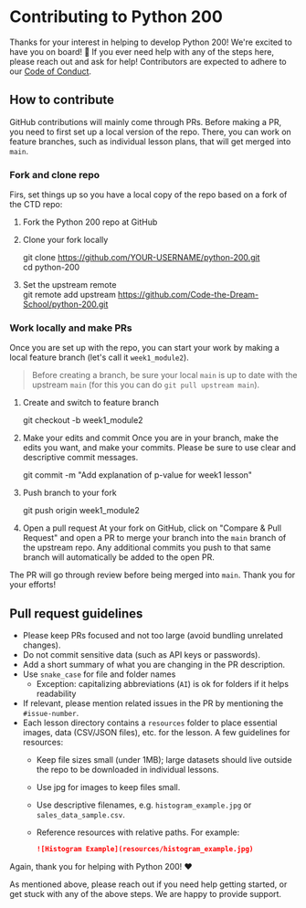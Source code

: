 # Contributing to Python 200
Thanks for your interest in helping to develop Python 200! We're excited to have you on board! :tada: If you ever need help with any of the steps here, please reach out and ask for help! Contributors are expected to adhere to our [Code of Conduct](CODE_OF_CONDUCT.md).

## How to contribute
GitHub contributions will mainly come through PRs. Before making a PR, you need to first set up a local version of the repo. There, you can work on feature branches, such as individual lesson plans, that will get merged into `main`. 

### Fork and clone repo
Firs, set things up so you have a local copy of the repo based on a fork of the CTD repo:
1. Fork the Python 200 repo at GitHub
2. Clone your fork locally 

    git clone https://github.com/YOUR-USERNAME/python-200.git    
    cd python-200

3. Set the upstream remote     
    git remote add upstream https://github.com/Code-the-Dream-School/python-200.git

### Work locally and make PRs
Once you are set up with the repo, you can start your work by making a local feature branch (let's call it `week1_module2`). 

> Before creating a branch, be sure your local `main` is up to date with the upstream `main` (for this you can do `git pull upstream main`).

1. Create and switch to feature branch

    git checkout -b week1_module2

2. Make your edits and commit
Once you are in your branch, make the edits you want, and make your commits. Please be sure to use clear and descriptive commit messages.

    git commit -m "Add explanation of p-value for week1 lesson"

3. Push branch to your fork 

    git push origin week1_module2

4. Open a pull request
At your fork on GitHub, click on "Compare & Pull Request" and open a PR to merge your branch into the `main` branch of the upstream repo. Any additional commits you push to that same branch will automatically be added to the open PR. 

The PR will go through review before being merged into `main`. Thank you for your efforts! 

## Pull request guidelines
- Please keep PRs focused and not too large (avoid bundling unrelated changes). 
- Do not commit sensitive data (such as API keys or passwords).
- Add a short summary of what you are changing in the PR description. 
- Use `snake_case` for file and folder names
  - Exception: capitalizing abbreviations (`AI`) is ok for folders if it helps readability
- If relevant, please mention related issues in the PR by mentioning the `#issue-number`. 
- Each lesson directory contains a `resources` folder to place essential images, data (CSV/JSON files), etc. for the lesson. A few guidelines for resources: 
  - Keep file sizes small (under 1MB); large datasets should live outside the repo to be downloaded in individual lessons.
  - Use jpg for images to keep files small.
  - Use descriptive filenames, e.g. `histogram_example.jpg` or `sales_data_sample.csv`.
  - Reference resources with relative paths. For example:

    ```markdown
    ![Histogram Example](resources/histogram_example.jpg)


Again, thank you for helping with Python 200! :heart:

As mentioned above, please reach out if you need help getting started, or get stuck with any of the above steps. We are happy to provide support.

